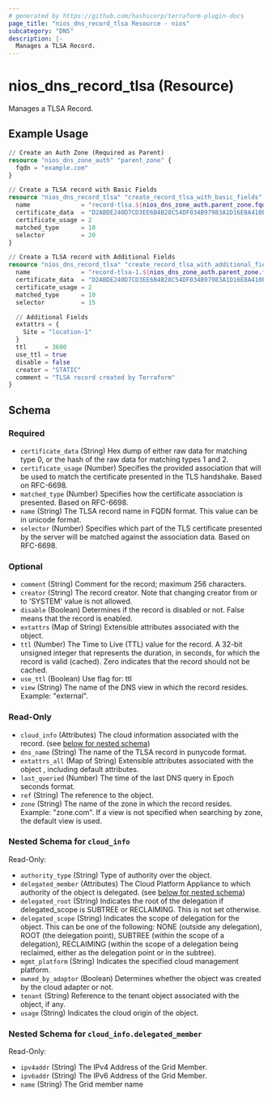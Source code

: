 ```yaml
---
# generated by https://github.com/hashicorp/terraform-plugin-docs
page_title: "nios_dns_record_tlsa Resource - nios"
subcategory: "DNS"
description: |-
  Manages a TLSA Record.
---
```


# nios_dns_record_tlsa (Resource)

Manages a TLSA Record.

## Example Usage

```terraform
// Create an Auth Zone (Required as Parent)
resource "nios_dns_zone_auth" "parent_zone" {
  fqdn = "example.com"
}

// Create a TLSA record with Basic Fields
resource "nios_dns_record_tlsa" "create_record_tlsa_with_basic_fields" {
  name              = "record-tlsa.${nios_dns_zone_auth.parent_zone.fqdn}"
  certificate_data  = "D2ABDE240D7CD3EE6B4B28C54DF034B97983A1D16E8A410E4561CB106618E971"
  certificate_usage = 2
  matched_type      = 10
  selector          = 20
}

// Create a TLSA record with Additional Fields
resource "nios_dns_record_tlsa" "create_record_tlsa_with_additional_fields" {
  name              = "record-tlsa-1.${nios_dns_zone_auth.parent_zone.fqdn}"
  certificate_data  = "D2ABDE240D7CD3EE6B4B28C54DF034B97983A1D16E8A410E4561CB106618E971"
  certificate_usage = 2
  matched_type      = 10
  selector          = 15

  // Additional Fields
  extattrs = {
    Site = "location-1"
  }
  ttl     = 3600
  use_ttl = true
  disable = false
  creator = "STATIC"
  comment = "TLSA record created by Terraform"
}
```

<!-- schema generated by tfplugindocs -->
## Schema

### Required

- `certificate_data` (String) Hex dump of either raw data for matching type 0, or the hash of the raw data for matching types 1 and 2.
- `certificate_usage` (Number) Specifies the provided association that will be used to match the certificate presented in the TLS handshake. Based on RFC-6698.
- `matched_type` (Number) Specifies how the certificate association is presented. Based on RFC-6698.
- `name` (String) The TLSA record name in FQDN format. This value can be in unicode format.
- `selector` (Number) Specifies which part of the TLS certificate presented by the server will be matched against the association data. Based on RFC-6698.

### Optional

- `comment` (String) Comment for the record; maximum 256 characters.
- `creator` (String) The record creator. Note that changing creator from or to 'SYSTEM' value is not allowed.
- `disable` (Boolean) Determines if the record is disabled or not. False means that the record is enabled.
- `extattrs` (Map of String) Extensible attributes associated with the object.
- `ttl` (Number) The Time to Live (TTL) value for the record. A 32-bit unsigned integer that represents the duration, in seconds, for which the record is valid (cached). Zero indicates that the record should not be cached.
- `use_ttl` (Boolean) Use flag for: ttl
- `view` (String) The name of the DNS view in which the record resides. Example: "external".

### Read-Only

- `cloud_info` (Attributes) The cloud information associated with the record. (see [below for nested schema](#nestedatt--cloud_info))
- `dns_name` (String) The name of the TLSA record in punycode format.
- `extattrs_all` (Map of String) Extensible attributes associated with the object , including default attributes.
- `last_queried` (Number) The time of the last DNS query in Epoch seconds format.
- `ref` (String) The reference to the object.
- `zone` (String) The name of the zone in which the record resides. Example: "zone.com". If a view is not specified when searching by zone, the default view is used.

<a id="nestedatt--cloud_info"></a>
### Nested Schema for `cloud_info`

Read-Only:

- `authority_type` (String) Type of authority over the object.
- `delegated_member` (Attributes) The Cloud Platform Appliance to which authority of the object is delegated. (see [below for nested schema](#nestedatt--cloud_info--delegated_member))
- `delegated_root` (String) Indicates the root of the delegation if delegated_scope is SUBTREE or RECLAIMING. This is not set otherwise.
- `delegated_scope` (String) Indicates the scope of delegation for the object. This can be one of the following: NONE (outside any delegation), ROOT (the delegation point), SUBTREE (within the scope of a delegation), RECLAIMING (within the scope of a delegation being reclaimed, either as the delegation point or in the subtree).
- `mgmt_platform` (String) Indicates the specified cloud management platform.
- `owned_by_adaptor` (Boolean) Determines whether the object was created by the cloud adapter or not.
- `tenant` (String) Reference to the tenant object associated with the object, if any.
- `usage` (String) Indicates the cloud origin of the object.

<a id="nestedatt--cloud_info--delegated_member"></a>
### Nested Schema for `cloud_info.delegated_member`

Read-Only:

- `ipv4addr` (String) The IPv4 Address of the Grid Member.
- `ipv6addr` (String) The IPv6 Address of the Grid Member.
- `name` (String) The Grid member name
